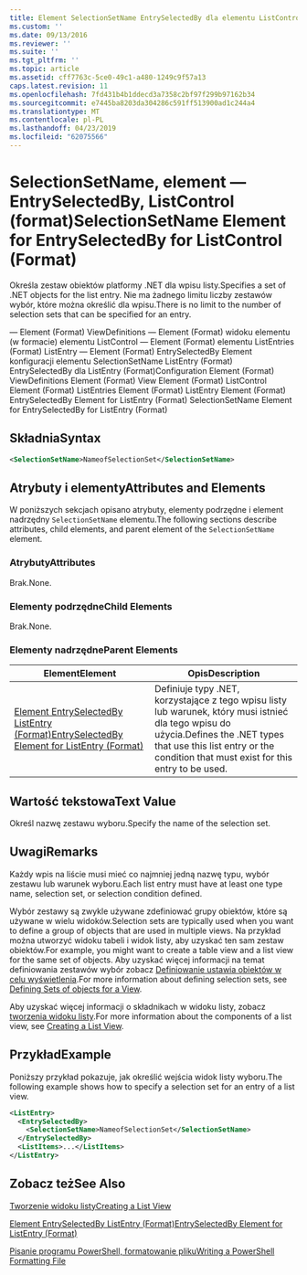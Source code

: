 ```yaml
---
title: Element SelectionSetName EntrySelectedBy dla elementu ListControl (Format) | Dokumentacja firmy Microsoft
ms.custom: ''
ms.date: 09/13/2016
ms.reviewer: ''
ms.suite: ''
ms.tgt_pltfrm: ''
ms.topic: article
ms.assetid: cff7763c-5ce0-49c1-a480-1249c9f57a13
caps.latest.revision: 11
ms.openlocfilehash: 7fd431b4b1ddecd3a7358c2bf97f299b97162b34
ms.sourcegitcommit: e7445ba8203da304286c591ff513900ad1c244a4
ms.translationtype: MT
ms.contentlocale: pl-PL
ms.lasthandoff: 04/23/2019
ms.locfileid: "62075566"
---
```

# <a name="selectionsetname-element-for-entryselectedby-for-listcontrol-format"></a><span data-ttu-id="c4a87-102">SelectionSetName, element — EntrySelectedBy, ListControl (format)</span><span class="sxs-lookup"><span data-stu-id="c4a87-102">SelectionSetName Element for EntrySelectedBy for ListControl (Format)</span></span>

<span data-ttu-id="c4a87-103">Określa zestaw obiektów platformy .NET dla wpisu listy.</span><span class="sxs-lookup"><span data-stu-id="c4a87-103">Specifies a set of .NET objects for the list entry.</span></span> <span data-ttu-id="c4a87-104">Nie ma żadnego limitu liczby zestawów wybór, które można określić dla wpisu.</span><span class="sxs-lookup"><span data-stu-id="c4a87-104">There is no limit to the number of selection sets that can be specified for an entry.</span></span>

<span data-ttu-id="c4a87-105">— Element (Format) ViewDefinitions — Element (Format) widoku elementu (w formacie) elementu ListControl — Element (Format) elementu ListEntries (Format) ListEntry — Element (Format) EntrySelectedBy Element konfiguracji elementu SelectionSetName ListEntry (Format) EntrySelectedBy dla ListEntry (Format)</span><span class="sxs-lookup"><span data-stu-id="c4a87-105">Configuration Element (Format) ViewDefinitions Element (Format) View Element (Format) ListControl Element (Format) ListEntries Element (Format) ListEntry Element (Format) EntrySelectedBy Element for ListEntry (Format) SelectionSetName Element for EntrySelectedBy for ListEntry (Format)</span></span>

## <a name="syntax"></a><span data-ttu-id="c4a87-106">Składnia</span><span class="sxs-lookup"><span data-stu-id="c4a87-106">Syntax</span></span>

```xml
<SelectionSetName>NameofSelectionSet</SelectionSetName>
```

## <a name="attributes-and-elements"></a><span data-ttu-id="c4a87-107">Atrybuty i elementy</span><span class="sxs-lookup"><span data-stu-id="c4a87-107">Attributes and Elements</span></span>

<span data-ttu-id="c4a87-108">W poniższych sekcjach opisano atrybuty, elementy podrzędne i element nadrzędny `SelectionSetName` elementu.</span><span class="sxs-lookup"><span data-stu-id="c4a87-108">The following sections describe attributes, child elements, and parent element of the `SelectionSetName` element.</span></span>

### <a name="attributes"></a><span data-ttu-id="c4a87-109">Atrybuty</span><span class="sxs-lookup"><span data-stu-id="c4a87-109">Attributes</span></span>

<span data-ttu-id="c4a87-110">Brak.</span><span class="sxs-lookup"><span data-stu-id="c4a87-110">None.</span></span>

### <a name="child-elements"></a><span data-ttu-id="c4a87-111">Elementy podrzędne</span><span class="sxs-lookup"><span data-stu-id="c4a87-111">Child Elements</span></span>

<span data-ttu-id="c4a87-112">Brak.</span><span class="sxs-lookup"><span data-stu-id="c4a87-112">None.</span></span>

### <a name="parent-elements"></a><span data-ttu-id="c4a87-113">Elementy nadrzędne</span><span class="sxs-lookup"><span data-stu-id="c4a87-113">Parent Elements</span></span>

|<span data-ttu-id="c4a87-114">Element</span><span class="sxs-lookup"><span data-stu-id="c4a87-114">Element</span></span>|<span data-ttu-id="c4a87-115">Opis</span><span class="sxs-lookup"><span data-stu-id="c4a87-115">Description</span></span>|
|-------------|-----------------|
|[<span data-ttu-id="c4a87-116">Element EntrySelectedBy ListEntry (Format)</span><span class="sxs-lookup"><span data-stu-id="c4a87-116">EntrySelectedBy Element for ListEntry (Format)</span></span>](./entryselectedby-element-for-listentry-for-listcontrol-format.md)|<span data-ttu-id="c4a87-117">Definiuje typy .NET, korzystające z tego wpisu listy lub warunek, który musi istnieć dla tego wpisu do użycia.</span><span class="sxs-lookup"><span data-stu-id="c4a87-117">Defines the .NET types that use this list entry or the condition that must exist for this entry to be used.</span></span>|

## <a name="text-value"></a><span data-ttu-id="c4a87-118">Wartość tekstowa</span><span class="sxs-lookup"><span data-stu-id="c4a87-118">Text Value</span></span>

<span data-ttu-id="c4a87-119">Określ nazwę zestawu wyboru.</span><span class="sxs-lookup"><span data-stu-id="c4a87-119">Specify the name of the selection set.</span></span>

## <a name="remarks"></a><span data-ttu-id="c4a87-120">Uwagi</span><span class="sxs-lookup"><span data-stu-id="c4a87-120">Remarks</span></span>

<span data-ttu-id="c4a87-121">Każdy wpis na liście musi mieć co najmniej jedną nazwę typu, wybór zestawu lub warunek wyboru.</span><span class="sxs-lookup"><span data-stu-id="c4a87-121">Each list entry must have at least one type name, selection set, or selection condition defined.</span></span>

<span data-ttu-id="c4a87-122">Wybór zestawy są zwykle używane zdefiniować grupy obiektów, które są używane w wielu widoków.</span><span class="sxs-lookup"><span data-stu-id="c4a87-122">Selection sets are typically used when you want to define a group of objects that are used in multiple views.</span></span> <span data-ttu-id="c4a87-123">Na przykład można utworzyć widoku tabeli i widok listy, aby uzyskać ten sam zestaw obiektów.</span><span class="sxs-lookup"><span data-stu-id="c4a87-123">For example, you might want to create a table view and a list view for the same set of objects.</span></span> <span data-ttu-id="c4a87-124">Aby uzyskać więcej informacji na temat definiowania zestawów wybór zobacz [Definiowanie ustawia obiektów w celu wyświetlenia](./defining-selection-sets.md).</span><span class="sxs-lookup"><span data-stu-id="c4a87-124">For more information about defining selection sets, see [Defining Sets of objects for a View](./defining-selection-sets.md).</span></span>

<span data-ttu-id="c4a87-125">Aby uzyskać więcej informacji o składnikach w widoku listy, zobacz [tworzenia widoku listy](./creating-a-list-view.md).</span><span class="sxs-lookup"><span data-stu-id="c4a87-125">For more information about the components of a list view, see [Creating a List View](./creating-a-list-view.md).</span></span>

## <a name="example"></a><span data-ttu-id="c4a87-126">Przykład</span><span class="sxs-lookup"><span data-stu-id="c4a87-126">Example</span></span>

<span data-ttu-id="c4a87-127">Poniższy przykład pokazuje, jak określić wejścia widok listy wyboru.</span><span class="sxs-lookup"><span data-stu-id="c4a87-127">The following example shows how to specify a selection set for an entry of a list view.</span></span>

```xml
<ListEntry>
  <EntrySelectedBy>
    <SelectionSetName>NameofSelectionSet</SelectionSetName>
  </EntrySelectedBy>
  <ListItems>...</ListItems>
</ListEntry>
```

## <a name="see-also"></a><span data-ttu-id="c4a87-128">Zobacz też</span><span class="sxs-lookup"><span data-stu-id="c4a87-128">See Also</span></span>

[<span data-ttu-id="c4a87-129">Tworzenie widoku listy</span><span class="sxs-lookup"><span data-stu-id="c4a87-129">Creating a List View</span></span>](./creating-a-list-view.md)

[<span data-ttu-id="c4a87-130">Element EntrySelectedBy ListEntry (Format)</span><span class="sxs-lookup"><span data-stu-id="c4a87-130">EntrySelectedBy Element for ListEntry (Format)</span></span>](./entryselectedby-element-for-listentry-for-listcontrol-format.md)

[<span data-ttu-id="c4a87-131">Pisanie programu PowerShell, formatowanie pliku</span><span class="sxs-lookup"><span data-stu-id="c4a87-131">Writing a PowerShell Formatting File</span></span>](./writing-a-powershell-formatting-file.md)
